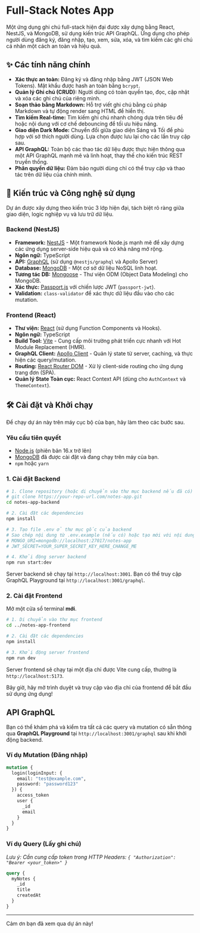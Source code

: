 # Full-Stack Notes App

Một ứng dụng ghi chú full-stack hiện đại được xây dựng bằng React, NestJS, và MongoDB, sử dụng kiến trúc API GraphQL. Ứng dụng cho phép người dùng đăng ký, đăng nhập, tạo, xem, sửa, xóa, và tìm kiếm các ghi chú cá nhân một cách an toàn và hiệu quả.

## ✨ Các tính năng chính

- **Xác thực an toàn:** Đăng ký và đăng nhập bằng JWT (JSON Web Tokens). Mật khẩu được hash an toàn bằng `bcrypt`.
- **Quản lý Ghi chú (CRUD):** Người dùng có toàn quyền tạo, đọc, cập nhật và xóa các ghi chú của riêng mình.
- **Soạn thảo bằng Markdown:** Hỗ trợ viết ghi chú bằng cú pháp Markdown và tự động render sang HTML để hiển thị.
- **Tìm kiếm Real-time:** Tìm kiếm ghi chú nhanh chóng dựa trên tiêu đề hoặc nội dung với cơ chế debouncing để tối ưu hiệu năng.
- **Giao diện Dark Mode:** Chuyển đổi giữa giao diện Sáng và Tối để phù hợp với sở thích người dùng. Lựa chọn được lưu lại cho các lần truy cập sau.
- **API GraphQL:** Toàn bộ các thao tác dữ liệu được thực hiện thông qua một API GraphQL mạnh mẽ và linh hoạt, thay thế cho kiến trúc REST truyền thống.
- **Phân quyền dữ liệu:** Đảm bảo người dùng chỉ có thể truy cập và thao tác trên dữ liệu của chính mình.

## 🚀 Kiến trúc và Công nghệ sử dụng

Dự án được xây dựng theo kiến trúc 3 lớp hiện đại, tách biệt rõ ràng giữa giao diện, logic nghiệp vụ và lưu trữ dữ liệu.

### **Backend (NestJS)**

- **Framework:** [NestJS](https://nestjs.com/) - Một framework Node.js mạnh mẽ để xây dựng các ứng dụng server-side hiệu quả và có khả năng mở rộng.
- **Ngôn ngữ:** TypeScript
- **API:** [GraphQL](https://graphql.org/) (sử dụng `@nestjs/graphql` và Apollo Server)
- **Database:** [MongoDB](https://www.mongodb.com/) - Một cơ sở dữ liệu NoSQL linh hoạt.
- **Tương tác DB:** [Mongoose](https://mongoosejs.com/) - Thư viện ODM (Object Data Modeling) cho MongoDB.
- **Xác thực:** [Passport.js](http://www.passportjs.org/) với chiến lược JWT (`passport-jwt`).
- **Validation:** `class-validator` để xác thực dữ liệu đầu vào cho các mutation.

### **Frontend (React)**

- **Thư viện:** [React](https://reactjs.org/) (sử dụng Function Components và Hooks).
- **Ngôn ngữ:** TypeScript
- **Build Tool:** [Vite](https://vitejs.dev/) - Cung cấp môi trường phát triển cực nhanh với Hot Module Replacement (HMR).
- **GraphQL Client:** [Apollo Client](https://www.apollographql.com/docs/react/) - Quản lý state từ server, caching, và thực hiện các query/mutation.
- **Routing:** [React Router DOM](https://reactrouter.com/) - Xử lý client-side routing cho ứng dụng trang đơn (SPA).
- **Quản lý State Toàn cục:** React Context API (dùng cho `AuthContext` và `ThemeContext`).

## 🛠️ Cài đặt và Khởi chạy

Để chạy dự án này trên máy cục bộ của bạn, hãy làm theo các bước sau.

### **Yêu cầu tiên quyết**

- [Node.js](https://nodejs.org/) (phiên bản 16.x trở lên)
- [MongoDB](https://www.mongodb.com/try/download/community) đã được cài đặt và đang chạy trên máy của bạn.
- `npm` hoặc `yarn`

### **1. Cài đặt Backend**

```bash
# 1. Clone repository (hoặc di chuyển vào thư mục backend nếu đã có)
# git clone https://your-repo-url.com/notes-app.git
cd notes-app-backend

# 2. Cài đặt các dependencies
npm install

# 3. Tạo file .env ở thư mục gốc của backend
# Sao chép nội dung từ .env.example (nếu có) hoặc tạo mới với nội dung sau:
# MONGO_URI=mongodb://localhost:27017/notes-app
# JWT_SECRET=YOUR_SUPER_SECRET_KEY_HERE_CHANGE_ME

# 4. Khởi động server backend
npm run start:dev
```
Server backend sẽ chạy tại `http://localhost:3001`. Bạn có thể truy cập GraphQL Playground tại `http://localhost:3001/graphql`.

### **2. Cài đặt Frontend**

Mở một cửa sổ terminal **mới**.

```bash
# 1. Di chuyển vào thư mục frontend
cd ../notes-app-frontend

# 2. Cài đặt các dependencies
npm install

# 3. Khởi động server frontend
npm run dev
```
Server frontend sẽ chạy tại một địa chỉ được Vite cung cấp, thường là `http://localhost:5173`.

Bây giờ, hãy mở trình duyệt và truy cập vào địa chỉ của frontend để bắt đầu sử dụng ứng dụng!

## API GraphQL

Bạn có thể khám phá và kiểm tra tất cả các query và mutation có sẵn thông qua **GraphQL Playground** tại `http://localhost:3001/graphql` sau khi khởi động backend.

### **Ví dụ Mutation (Đăng nhập)**
```graphql
mutation {
  login(loginInput: {
    email: "test@example.com",
    password: "password123"
  }) {
    access_token
    user {
      _id
      email
    }
  }
}
```

### **Ví dụ Query (Lấy ghi chú)**
*Lưu ý: Cần cung cấp token trong HTTP Headers: `{ "Authorization": "Bearer <your_token>" }`*
```graphql
query {
  myNotes {
    _id
    title
    createdAt
  }
}
```

---

Cảm ơn bạn đã xem qua dự án này!